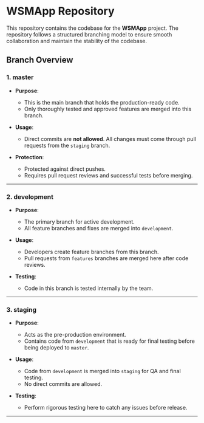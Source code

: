 # WSMApp Repository

This repository contains the codebase for the **WSMApp** project. The repository follows a structured branching model to ensure smooth collaboration and maintain the stability of the codebase.

## **Branch Overview**

### 1. **master**

- **Purpose**: 

  - This is the main branch that holds the production-ready code.
  - Only thoroughly tested and approved features are merged into this branch.

- **Usage**:

  - Direct commits are **not allowed**. All changes must come through pull requests from the `staging` branch.

- **Protection**:

  - Protected against direct pushes.
  - Requires pull request reviews and successful tests before merging.

---

### 2. **development**

- **Purpose**: 

  - The primary branch for active development.
  - All feature branches and fixes are merged into `development`.

- **Usage**:
  - Developers create feature branches from this branch.
  - Pull requests from `features` branches are merged here after code reviews.

- **Testing**:
  - Code in this branch is tested internally by the team.

---


### 3. **staging**

- **Purpose**:

  - Acts as the pre-production environment.
  - Contains code from `development` that is ready for final testing before being deployed to `master`.

- **Usage**:

  - Code from `development` is merged into `staging` for QA and final testing.
  - No direct commits are allowed.

- **Testing**:

  - Perform rigorous testing here to catch any issues before release.

---
